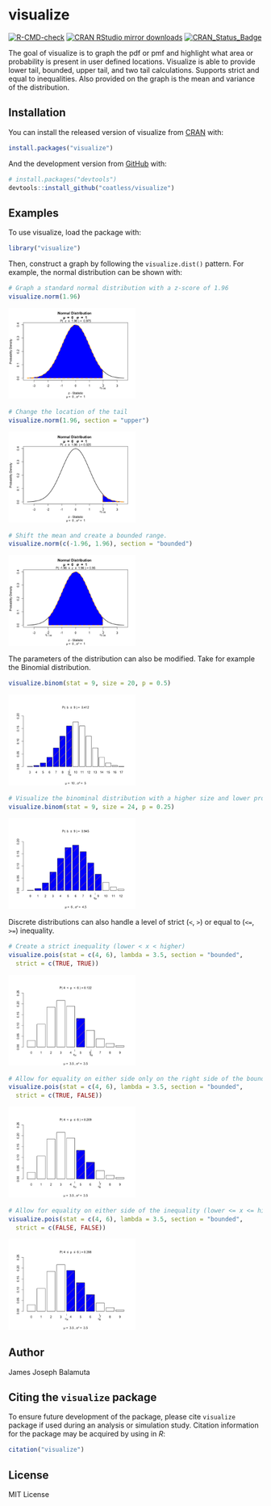 
<!-- README.md is generated from README.Rmd. Please edit that file -->

# visualize

<!-- badges: start -->

[![R-CMD-check](https://github.com/coatless-rpkg/visualize/actions/workflows/R-CMD-check.yaml/badge.svg)](https://github.com/coatless-rpkg/visualize/actions/workflows/R-CMD-check.yaml)
[![CRAN RStudio mirror
downloads](http://cranlogs.r-pkg.org/badges/visualize)](http://www.r-pkg.org/pkg/visualize)
[![CRAN_Status_Badge](http://www.r-pkg.org/badges/version/visualize)](https://cran.r-project.org/package=visualize)
<!-- badges: end -->

The goal of visualize is to graph the pdf or pmf and highlight what area
or probability is present in user defined locations. Visualize is able
to provide lower tail, bounded, upper tail, and two tail calculations.
Supports strict and equal to inequalities. Also provided on the graph is
the mean and variance of the distribution.

## Installation

You can install the released version of visualize from
[CRAN](https://CRAN.R-project.org) with:

``` r
install.packages("visualize")
```

And the development version from [GitHub](https://github.com/) with:

``` r
# install.packages("devtools")
devtools::install_github("coatless/visualize")
```

## Examples

To use visualize, load the package with:

``` r
library("visualize")
```

Then, construct a graph by following the `visualize.dist()` pattern. For
example, the normal distribution can be shown with:

``` r
# Graph a standard normal distribution with a z-score of 1.96
visualize.norm(1.96)
```

<img src="man/figures/README-visualize-normal-1.png" width="50%" />

``` r
# Change the location of the tail
visualize.norm(1.96, section = "upper")
```

<img src="man/figures/README-visualize-normal-2.png" width="50%" />

``` r
# Shift the mean and create a bounded range.
visualize.norm(c(-1.96, 1.96), section = "bounded")
```

<img src="man/figures/README-visualize-normal-3.png" width="50%" />

The parameters of the distribution can also be modified. Take for
example the Binomial distribution.

``` r
visualize.binom(stat = 9, size = 20, p = 0.5)
```

<img src="man/figures/README-visualize-binomial-1.png" width="50%" />

``` r
# Visualize the binominal distribution with a higher size and lower probability.
visualize.binom(stat = 9, size = 24, p = 0.25)
```

<img src="man/figures/README-visualize-binomial-2.png" width="50%" />

Discrete distributions can also handle a level of strict (`<`, `>`) or
equal to (`<=`, `>=`) inequality.

``` r
# Create a strict inequality (lower < x < higher)
visualize.pois(stat = c(4, 6), lambda = 3.5, section = "bounded",
  strict = c(TRUE, TRUE))
```

<img src="man/figures/README-discrete-inequalities-1.png" width="50%" />

``` r
# Allow for equality on either side only on the right side of the bounded region.
visualize.pois(stat = c(4, 6), lambda = 3.5, section = "bounded",
  strict = c(TRUE, FALSE))
```

<img src="man/figures/README-discrete-inequalities-2.png" width="50%" />

``` r
# Allow for equality on either side of the inequality (lower <= x <= higher)
visualize.pois(stat = c(4, 6), lambda = 3.5, section = "bounded",
  strict = c(FALSE, FALSE))
```

<img src="man/figures/README-discrete-inequalities-3.png" width="50%" />

## Author

James Joseph Balamuta

## Citing the `visualize` package

To ensure future development of the package, please cite `visualize`
package if used during an analysis or simulation study. Citation
information for the package may be acquired by using in *R*:

``` r
citation("visualize")
```

## License

MIT License
